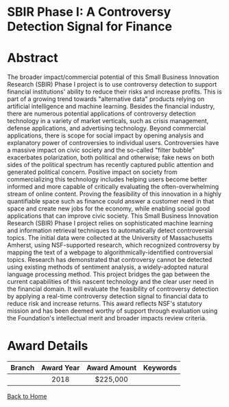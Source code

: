 
SBIR Phase I: A Controversy Detection Signal for Finance
========================================================

# Abstract


The broader impact/commercial potential of this Small Business Innovation Research (SBIR) Phase I project is to use controversy detection to support financial institutions' ability to reduce their risks and increase profits. This is part of a growing trend towards "alternative data" products relying on artificial intelligence and machine learning. Besides the financial industry, there are numerous potential applications of controversy detection technology in a variety of market verticals, such as crisis management, defense applications, and advertising technology. Beyond commercial applications, there is scope for social impact by opening analysis and explanatory power of controversies to individual users. Controversies have a massive impact on civic society and the so-called "filter bubble" exacerbates polarization, both political and otherwise; fake news on both sides of the political spectrum has recently captured public attention and generated political concern. Positive impact on society from commercializing this technology includes helping users become better informed and more capable of critically evaluating the often-overwhelming stream of online content. Proving the feasibility of this innovation in a highly quantifiable space such as finance could answer a customer need in that space and create new jobs for the economy, while enabling social good applications that can improve civic society. This Small Business Innovation Research (SBIR) Phase I project relies on sophisticated machine learning and information retrieval techniques to automatically detect controversial topics. The initial data were collected at the University of Massachusetts Amherst, using NSF-supported research, which recognized controversy by mapping the text of a webpage to algorithmically-identified controversial topics. Research has demonstrated that controversy cannot be detected using existing methods of sentiment analysis, a widely-adopted natural language processing method. This project bridges the gap between the current capabilities of this nascent technology and the clear user need in the financial domain. It will evaluate the feasibility of controversy detection by applying a real-time controversy detection signal to financial data to reduce risk and increase returns. This award reflects NSF's statutory mission and has been deemed worthy of support through evaluation using the Foundation's intellectual merit and broader impacts review criteria.  

# Award Details

|Branch|Award Year|Award Amount|Keywords|
| :---: | :---: | :---: | :---: |
||2018|$225,000||
  
  


[Back to Home](https://github.com/chrischow/dod_sbir_awards/Reports/JT/#401)